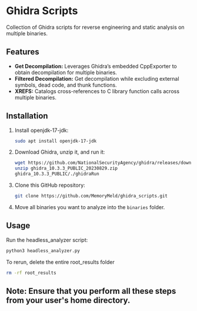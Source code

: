 # Ghidra Scripts

Collection of Ghidra scripts for reverse engineering and static analysis on multiple binaries.

## Features

- **Get Decompilation:** Leverages Ghidra’s embedded CppExporter to obtain decompilation for multiple binaries.
- **Filtered Decompilation:** Get decompilation while excluding external symbols, dead code, and thunk functions.
- **XREFS:** Catalogs cross-references to C library function calls across multiple binaries.

## Installation

1. Install openjdk-17-jdk:

    ```bash
    sudo apt install openjdk-17-jdk
    ```

2. Download Ghidra, unzip it, and run it:

    ```bash
    wget https://github.com/NationalSecurityAgency/ghidra/releases/download/Ghidra_10.3.3_build/ghidra_10.3.3_PUBLIC_20230829.zip
    unzip ghidra_10.3.3_PUBLIC_20230829.zip
    ghidra_10.3.3_PUBLIC/./ghidraRun
    ```

3. Clone this GitHub repository:

    ```bash
    git clone https://github.com/MemoryMeld/ghidra_scripts.git
    ```

4. Move all binaries you want to analyze into the `binaries` folder.

## Usage

Run the headless_analyzer script:

```bash
python3 headless_analyzer.py
```

To rerun, delete the entire root_results folder
```bash
rm -rf root_results
```
## Note: Ensure that you perform all these steps from your user's home directory.


